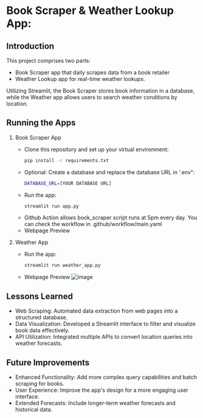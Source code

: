 # Book Scraper & Weather Lookup App:
## Introduction
This project comprises two parts:
- Book Scraper app that daily scrapes data from a book retailer 
- Weather Lookup app for real-time weather lookups. 

Utilizing Streamlit, the Book Scraper stores book information in a database, while the Weather app allows users to search weather conditions by location.

## Running the Apps
1. Book Scraper App

    - Clone this repository and set up your virtual environment:
        ```bash
        pip install -r requirements.txt
        ```
    - Optional: Create a database and replace the database URL in '.env":
        ```bash
        DATABASE_URL=[YOUR DATABASE URL]
        ```
    - Run the app:
        ```bash
        streamlit run app.py
        ```
    - Github Action allows book_scraper script runs at 5pm every day. You can check the workflow in .github/workflow/main.yaml
    - Webpage Preview

2. Weather App
    - Run the app:
        ```bash
        streamlit run weather_app.py
        ```
    - Webpage Preview
      ![image](https://github.com/Jingyii800/techin510-lab04/assets/112589476/dd93aa35-d33d-43af-bd3b-9c968766fdd1)

## Lessons Learned
- Web Scraping: Automated data extraction from web pages into a structured database.
- Data Visualization: Developed a Streamlit interface to filter and visualize book data effectively.
- API Utilization: Integrated multiple APIs to convert location queries into weather forecasts.

## Future Improvements
- Enhanced Functionality: Add more complex query capabilities and batch scraping for books.
- User Experience: Improve the app's design for a more engaging user interface.
- Extended Forecasts: Include longer-term weather forecasts and historical data.
